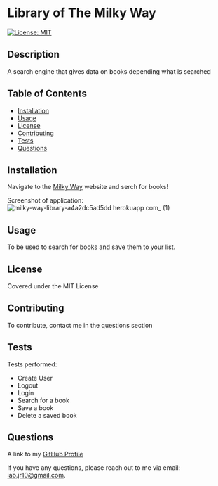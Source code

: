 
  <!-- Remove comments after generation as they are to be used as a guide to help get started-->
  # Library of The Milky Way

  [![License: MIT](https://img.shields.io/badge/License-MIT-yellow.svg)](https://opensource.org/licenses/MIT)

  ## Description
  A search engine that gives data on books depending what is searched
  <!-- Provide a short description explaining the what, why, and how of your project. Use the following questions as a guide:

  - What was your motivation?
  - Why did you build this project?
  - What problem did it solve?
  - What did you learn? -->

  ## Table of Contents

  <!-- Add a table of contents to make it easy for users to find what they need -->
  - [Installation](#installation)
  - [Usage](#usage)
  - [License](#license)
  - [Contributing](#contributing)
  - [Tests](#tests)
  - [Questions](#questions)


  ## Installation
  Navigate to the [Milky Way]([https://us05web.zoom.us/j/84087911974?pwd=JvhajXhFYnAry0whz3tBbKPGPD4Bak.1](https://milky-way-library-a4a2dc5ad5dd.herokuapp.com/)) website and serch for books!

  Screenshot of application:
  ![milky-way-library-a4a2dc5ad5dd herokuapp com_ (1)](https://github.com/iab-19/library-of-the-milky-way/assets/132946236/ad51dea4-90c7-4d4f-b7dc-eaf9796752f1)


  <!-- What are they steps required to install your project? Provide a step-by-step description of how to get the development environment running. -->

  ## Usage
  To be used to search for books and save them to your list.

  <!-- Provide instructions and examples for use. Include screenshots as needed.

  To add a screenshot, create an "assets/images" folder in your repository and upload your screenshot to it. Then, using relative filepath, add it to your README using the following syntax:

  "md
  ![alt text](assets/images/screenshot.png)
  " -->
  ## License
  Covered under the MIT License


  <!-- The next section of a high-quality README file is the license. This lets other developer know what they can and cannot do with your project. If you need help choosing a license, refer to [https://choosealicense.com/](https://choosealicence.com/). -->


  ## Contributing
  To contribute, contact me in the questions section

  <!-- If you would like other developers to contribute to your project, you can include guidelines
  for how they can do so. The Contributor Covenant(https://www.contributor-covenant.org/) is an
  industry standard, but you can always write your own.-->

  ## Tests
  Tests performed: 
  - Create User
  - Logout
  - Login
  - Search for a book
  - Save a book
  - Delete a saved book

  <!-- Go the extra mile and write tests for your application. Then provide examples on how to run them here. -->

  ## Questions
  A link to my [GitHub Profile](https://www.github.com/iab-19)

  If you have any questions, please reach out to me via email: iab.jr10@gmail.com.

